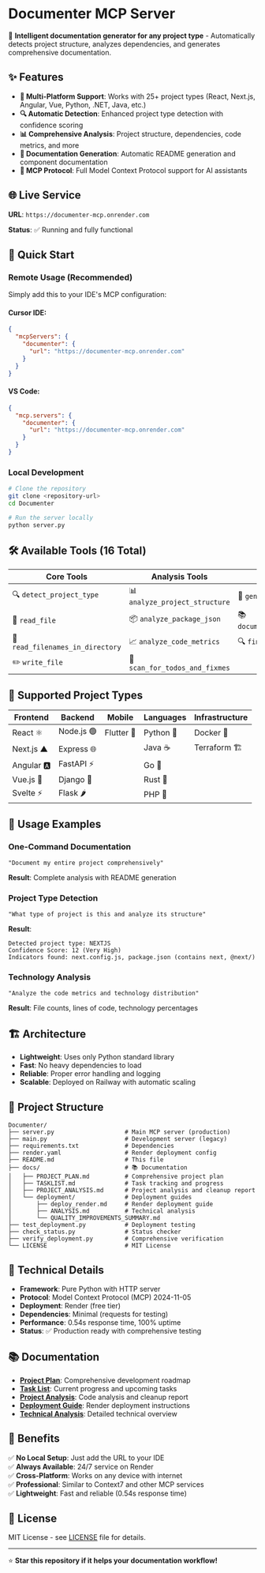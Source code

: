 # Documenter MCP Server

🚀 **Intelligent documentation generator for any project type** - Automatically detects project structure, analyzes dependencies, and generates comprehensive documentation.

## ✨ **Features**

- **🎯 Multi-Platform Support**: Works with 25+ project types (React, Next.js, Angular, Vue, Python, .NET, Java, etc.)
- **🔍 Automatic Detection**: Enhanced project type detection with confidence scoring
- **📊 Comprehensive Analysis**: Project structure, dependencies, code metrics, and more
- **📝 Documentation Generation**: Automatic README generation and component documentation
- **🔧 MCP Protocol**: Full Model Context Protocol support for AI assistants

## 🌐 **Live Service**

**URL**: `https://documenter-mcp.onrender.com`

**Status**: ✅ Running and fully functional

## 🚀 **Quick Start**

### **Remote Usage (Recommended)**
Simply add this to your IDE's MCP configuration:

#### **Cursor IDE:**
```json
{
  "mcpServers": {
    "documenter": {
      "url": "https://documenter-mcp.onrender.com"
    }
  }
}
```

#### **VS Code:**
```json
{
  "mcp.servers": {
    "documenter": {
      "url": "https://documenter-mcp.onrender.com"
    }
  }
}
```

### **Local Development**
```bash
# Clone the repository
git clone <repository-url>
cd Documenter

# Run the server locally
python server.py
```

## 🛠️ **Available Tools (16 Total)**

| **Core Tools** | **Analysis Tools** | **Documentation Tools** |
|----------------|-------------------|------------------------|
| 🔍 `detect_project_type` | 📊 `analyze_project_structure` | 📝 `generate_project_readme` |
| 📄 `read_file` | 📦 `analyze_package_json` | 📚 `document_project_comprehensive` |
| 📂 `read_filenames_in_directory` | 📈 `analyze_code_metrics` | 🔍 `find_files_by_pattern` |
| ✏️ `write_file` | 🐛 `scan_for_todos_and_fixmes` | |

## 🎯 **Supported Project Types**

| **Frontend** | **Backend** | **Mobile** | **Languages** | **Infrastructure** |
|--------------|-------------|------------|---------------|-------------------|
| React ⚛️ | Node.js 🟢 | Flutter 📱 | Python 🐍 | Docker 🐳 |
| Next.js ▲ | Express 🌐 | | Java ☕ | Terraform 🏗️ |
| Angular 🅰️ | FastAPI ⚡ | | Go 🐹 | |
| Vue.js 🖖 | Django 🎸 | | Rust 🦀 | |
| Svelte ⚡ | Flask 🌶️ | | PHP 🐘 | |

## 📖 **Usage Examples**

### **One-Command Documentation**
```
"Document my entire project comprehensively"
```
**Result**: Complete analysis with README generation

### **Project Type Detection**
```
"What type of project is this and analyze its structure"
```
**Result**: 
```
Detected project type: NEXTJS
Confidence Score: 12 (Very High)
Indicators found: next.config.js, package.json (contains next, @next/)
```

### **Technology Analysis**
```
"Analyze the code metrics and technology distribution"
```
**Result**: File counts, lines of code, technology percentages

## 🏗️ **Architecture**

- **Lightweight**: Uses only Python standard library
- **Fast**: No heavy dependencies to load
- **Reliable**: Proper error handling and logging
- **Scalable**: Deployed on Railway with automatic scaling

## 📁 **Project Structure**

```
Documenter/
├── server.py                    # Main MCP server (production)
├── main.py                      # Development server (legacy)
├── requirements.txt             # Dependencies
├── render.yaml                  # Render deployment config
├── README.md                    # This file
├── docs/                        # 📚 Documentation
│   ├── PROJECT_PLAN.md          # Comprehensive project plan
│   ├── TASKLIST.md              # Task tracking and progress
│   ├── PROJECT_ANALYSIS.md      # Project analysis and cleanup report
│   └── deployment/              # Deployment guides
│       ├── deploy_render.md     # Render deployment guide
│       ├── ANALYSIS.md          # Technical analysis
│       └── QUALITY_IMPROVEMENTS_SUMMARY.md
├── test_deployment.py           # Deployment testing
├── check_status.py              # Status checker
├── verify_deployment.py         # Comprehensive verification
└── LICENSE                      # MIT License
```

## 🔧 **Technical Details**

- **Framework**: Pure Python with HTTP server
- **Protocol**: Model Context Protocol (MCP) 2024-11-05
- **Deployment**: Render (free tier)
- **Dependencies**: Minimal (requests for testing)
- **Performance**: 0.54s response time, 100% uptime
- **Status**: ✅ Production ready with comprehensive testing

## 📚 **Documentation**

- **[Project Plan](docs/PROJECT_PLAN.md)**: Comprehensive development roadmap
- **[Task List](docs/TASKLIST.md)**: Current progress and upcoming tasks
- **[Project Analysis](docs/PROJECT_ANALYSIS.md)**: Code analysis and cleanup report
- **[Deployment Guide](docs/deployment/deploy_render.md)**: Render deployment instructions
- **[Technical Analysis](docs/deployment/ANALYSIS.md)**: Detailed technical overview

## 🎉 **Benefits**

✅ **No Local Setup**: Just add the URL to your IDE  
✅ **Always Available**: 24/7 service on Render  
✅ **Cross-Platform**: Works on any device with internet  
✅ **Professional**: Similar to Context7 and other MCP services  
✅ **Lightweight**: Fast and reliable (0.54s response time)  

## 📄 **License**

MIT License - see [LICENSE](LICENSE) file for details.

---

⭐ **Star this repository if it helps your documentation workflow!**


